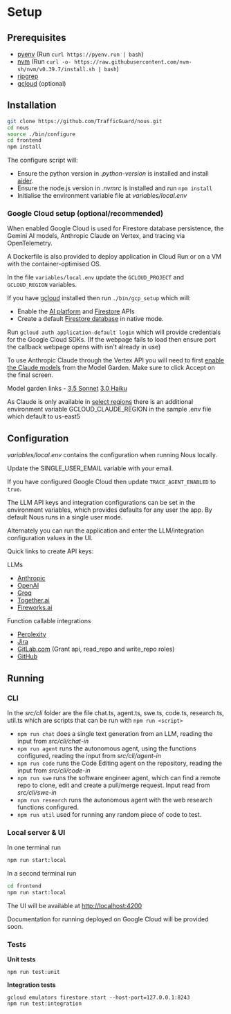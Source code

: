 # Setup

## Prerequisites

- [pyenv](https://github.com/pyenv/pyenv) (Run `curl https://pyenv.run | bash`)
- [nvm](https://github.com/nvm-sh/nvm) (Run `curl -o- https://raw.githubusercontent.com/nvm-sh/nvm/v0.39.7/install.sh | bash`)
- [ripgrep](https://github.com/BurntSushi/ripgrep?tab=readme-ov-file#installation)
- [gcloud](https://cloud.google.com/sdk/docs/install) (optional)

## Installation
```bash
git clone https://github.com/TrafficGuard/nous.git
cd nous
source ./bin/configure
cd frontend
npm install
```
The configure script will:

- Ensure the python version in *.python-version* is installed and install [aider](https://aider.chat/).
- Ensure the node.js version in *.nvmrc* is installed and run `npm install`
- Initialise the environment variable file at *variables/local.env*

### Google Cloud setup (optional/recommended)

When enabled Google Cloud is used for Firestore database persistence, the Gemini AI models, Anthropic Claude on Vertex, and tracing via OpenTelemetry.

A Dockerfile is also provided to deploy application in Cloud Run or on a VM with the container-optimised OS.

In the file `variables/local.env` update the `GCLOUD_PROJECT` and `GCLOUD_REGION` variables.

If you have [gcloud](https://cloud.google.com/sdk/docs/install) installed then run `./bin/gcp_setup` which will:

- Enable the [AI platform](https://console.cloud.google.com/apis/library/aiplatform.googleapis.com) and [Firestore](https://console.cloud.google.com/apis/library/firestore.googleapis.com) APIs
- Create a default [Firestore database](https://console.cloud.google.com/firestore/databases) in native mode.

Run `gcloud auth application-default login` which will provide credentials for the Google Cloud SDKs. (If the webpage fails to load then ensure port the callback webpage opens with isn't already in use)

To use Anthropic Claude through the Vertex API you will need to first [enable the Claude models](https://cloud.google.com/vertex-ai/generative-ai/docs/partner-models/use-claude#grant-permissions) from the Model Garden. Make sure to click Accept on the final screen.

Model garden links - [3.5 Sonnet](https://console.cloud.google.com/vertex-ai/publishers/anthropic/model-garden/claude-3-5-sonnet?supportedpurview=project)
[3.0 Haiku](https://console.cloud.google.com/vertex-ai/publishers/anthropic/model-garden/claude-3-haiku?supportedpurview=project)

As Claude is only available in [select regions](https://cloud.google.com/vertex-ai/generative-ai/docs/partner-models/use-claude#regions) there is an additional environment variable GCLOUD_CLAUDE_REGION in the sample .env file which default to us-east5

## Configuration

*variables/local.env* contains the configuration when running Nous locally.

Update the SINGLE_USER_EMAIL variable with your email.

If you have configured Google Cloud then update `TRACE_AGENT_ENABLED` to `true`.

The LLM API keys and integration configurations can be set in the environment variables, which provides defaults for any user the app. By default Nous runs in a single user mode.

Alternately you can run the application and enter the LLM/integration configuration values in the UI.

Quick links to create API keys:

LLMs
- [Anthropic](https://console.anthropic.com/settings/keys)
- [OpenAI](https://platform.openai.com/api-keys)
- [Groq](https://console.groq.com/keys)
- [Together.ai](https://api.together.ai/settings/api-keys)
- [Fireworks.ai](https://fireworks.ai/api-keys)

Function callable integrations
- [Perplexity](https://www.perplexity.ai/settings/api)
- [Jira](https://id.atlassian.com/manage-profile/security/api-tokens)
- [GitLab.com](https://www.gitab.com/-/user_settings/personal_access_tokens) (Grant api, read_repo and write_repo roles)
- [GitHub](https://github.com/settings/tokens?type=beta)

## Running

### CLI

In the *src/cli* folder are the file chat.ts, agent.ts, swe.ts, code.ts, research.ts, util.ts which are scripts that can be run with `npm run <script>`

- `npm run chat` does a single text generation from an LLM, reading the input from *src/cli/chat-in*
- `npm run agent` runs the autonomous agent, using the functions configured, reading the input from *src/cli/agent-in*
- `npm run code` runs the Code Editing agent on the repository, reading the input from *src/cli/code-in*
- `npm run swe` runs the software engineer agent, which can find a remote repo to clone, edit and create a pull/merge request. Input read from *src/cli/swe-in*
- `npm run research` runs the autonomous agent with the web research functions configured.
- `npm run util` used for running any random piece of code to test.

### Local server & UI

In one terminal run
```bash
npm run start:local
```
In a second terminal run
```bash
cd frontend
npm run start:local
```
The UI will be available at [http://localhost:4200](http://localhost:4200)

Documentation for running deployed on Google Cloud will be provided soon.

### Tests

**Unit tests**

`npm run test:unit`

**Integration tests**
```
gcloud emulators firestore start --host-port=127.0.0.1:8243
npm run test:integration
```
